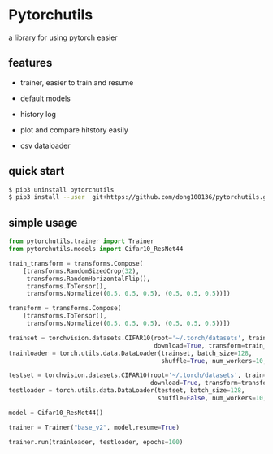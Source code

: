 # Pytorchutils

a library for using pytorch easier

## features

- trainer, easier to train and resume

- default models

- history log

- plot and compare hitstory easily

- csv dataloader

## quick start

```sh
$ pip3 uninstall pytorchutils
$ pip3 install --user  git+https://github.com/dong100136/pytorchutils.git
```

## simple usage

```python
from pytorchutils.trainer import Trainer
from pytorchutils.models import Cifar10_ResNet44

train_transform = transforms.Compose(
    [transforms.RandomSizedCrop(32),
     transforms.RandomHorizontalFlip(),
     transforms.ToTensor(),
     transforms.Normalize((0.5, 0.5, 0.5), (0.5, 0.5, 0.5))])

transform = transforms.Compose(
    [transforms.ToTensor(),
     transforms.Normalize((0.5, 0.5, 0.5), (0.5, 0.5, 0.5))])

trainset = torchvision.datasets.CIFAR10(root='~/.torch/datasets', train=True,
                                        download=True, transform=train_transform)
trainloader = torch.utils.data.DataLoader(trainset, batch_size=128,
                                          shuffle=True, num_workers=10, pin_memory=True)

testset = torchvision.datasets.CIFAR10(root='~/.torch/datasets', train=False,
                                       download=True, transform=transform)
testloader = torch.utils.data.DataLoader(testset, batch_size=128,
                                         shuffle=False, num_workers=10, pin_memory=True)

model = Cifar10_ResNet44()

trainer = Trainer("base_v2", model,resume=True)

trainer.run(trainloader, testloader, epochs=100)
```
